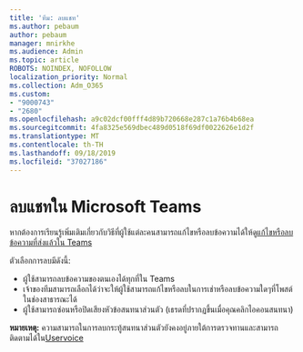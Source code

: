 ```yaml
---
title: 'ทีม: ลบแชท'
ms.author: pebaum
author: pebaum
manager: mnirkhe
ms.audience: Admin
ms.topic: article
ROBOTS: NOINDEX, NOFOLLOW
localization_priority: Normal
ms.collection: Adm_O365
ms.custom:
- "9000743"
- "2680"
ms.openlocfilehash: a9c02dcf00fff4d89b720668e287c1a76b4b68ea
ms.sourcegitcommit: 4fa8325e569dbec489d0518f69df0022626e1d2f
ms.translationtype: MT
ms.contentlocale: th-TH
ms.lasthandoff: 09/18/2019
ms.locfileid: "37027186"
---
```

# <a name="delete-a-chat-in-microsoft-teams"></a>ลบแชทใน Microsoft Teams

หากต้องการเรียนรู้เพิ่มเติมเกี่ยวกับวิธีที่ผู้ใช้แต่ละคนสามารถแก้ไขหรือลบข้อความได้ให้ดู[แก้ไขหรือลบข้อความที่ส่งแล้วใน Teams](https://support.office.com/article/5f1fe604-a900-4a07-b8b7-8cf70ed6b263) 

ตัวเลือกการลบมีดังนี้:

- ผู้ใช้สามารถลบข้อความของตนเองได้ทุกที่ใน Teams
- เจ้าของทีมสามารถเลือกได้ว่าจะให้ผู้ใช้สามารถแก้ไขหรือลบในการเช่าหรือลบข้อความใดๆที่โพสต์ในช่องสาธารณะได้
- ผู้ใช้สามารถซ่อนหรือปิดเสียงหัวข้อสนทนาส่วนตัว (เธรดที่ปรากฏขึ้นเมื่อคุณคลิกไอคอนสนทนา)

**หมายเหตุ:** ความสามารถในการลบกระทู้สนทนาส่วนตัวยังคงอยู่ภายใต้การตรวจทานและสามารถติดตามได้ใน[Uservoice](https://microsoftteams.uservoice.com/forums/555103-public/suggestions/33535006-delete-private-chat-threads) 